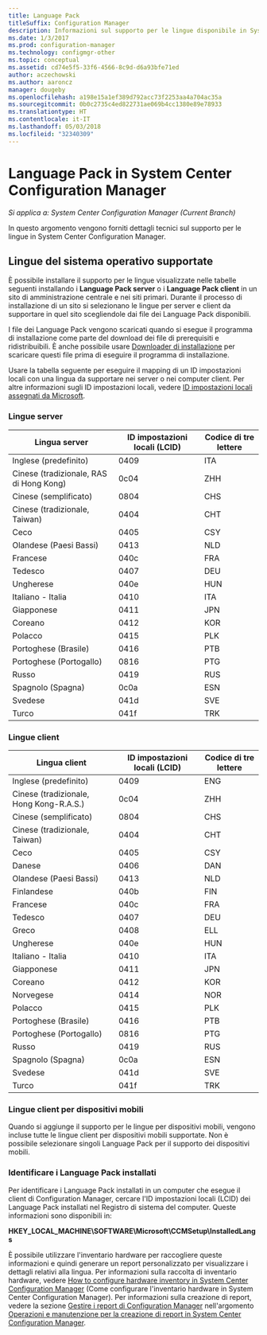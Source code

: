 ```yaml
---
title: Language Pack
titleSuffix: Configuration Manager
description: Informazioni sul supporto per le lingue disponibile in System Center Configuration Manager.
ms.date: 1/3/2017
ms.prod: configuration-manager
ms.technology: configmgr-other
ms.topic: conceptual
ms.assetid: cd74e5f5-33f6-4566-8c9d-d6a93bfe71ed
author: aczechowski
ms.author: aaroncz
manager: dougeby
ms.openlocfilehash: a198e15a1ef389d792acc73f2253aa4a704ac35a
ms.sourcegitcommit: 0b0c2735c4ed822731ae069b4cc1380e89e78933
ms.translationtype: HT
ms.contentlocale: it-IT
ms.lasthandoff: 05/03/2018
ms.locfileid: "32340309"
---
```

# <a name="language-packs-in-system-center-configuration-manager"></a>Language Pack in System Center Configuration Manager

*Si applica a: System Center Configuration Manager (Current Branch)*

In questo argomento vengono forniti dettagli tecnici sul supporto per le lingue in System Center Configuration Manager.  

## <a name="BKMK_SupLanguagePacks"></a> Lingue del sistema operativo supportate  
 È possibile installare il supporto per le lingue visualizzate nelle tabelle seguenti installando i **Language Pack server** o i **Language Pack client** in un sito di amministrazione centrale e nei siti primari. Durante il processo di installazione di un sito si selezionano le lingue per server e client da supportare in quel sito scegliendole dai file dei Language Pack disponibili.

 I file dei Language Pack vengono scaricati quando si esegue il programma di installazione come parte del download dei file di prerequisiti e ridistribuibili. È anche possibile usare [Downloader di installazione](setup-downloader.md) per scaricare questi file prima di eseguire il programma di installazione.   

 Usare la tabella seguente per eseguire il mapping di un ID impostazioni locali con una lingua da supportare nei server o nei computer client. Per altre informazioni sugli ID impostazioni locali, vedere [ID impostazioni locali assegnati da Microsoft](http://go.microsoft.com/fwlink/p/?LinkId=252609).  

### <a name="server-languages"></a>Lingue server  

|Lingua server|ID impostazioni locali (LCID)|Codice di tre lettere|  
|---------------------|------------------------|-----------------------|  
|Inglese (predefinito)|0409|ITA|  
|Cinese (tradizionale, RAS di Hong Kong)|0c04|ZHH|  
|Cinese (semplificato)|0804|CHS|  
|Cinese (tradizionale, Taiwan)|0404|CHT|  
|Ceco|0405|CSY|  
|Olandese (Paesi Bassi)|0413|NLD|  
|Francese|040c|FRA|  
|Tedesco|0407|DEU|  
|Ungherese|040e|HUN|  
|Italiano - Italia|0410|ITA|  
|Giapponese|0411|JPN|  
|Coreano|0412|KOR|  
|Polacco|0415|PLK|  
|Portoghese (Brasile)|0416|PTB|  
|Portoghese (Portogallo)|0816|PTG|  
|Russo|0419|RUS|  
|Spagnolo (Spagna)|0c0a|ESN|  
|Svedese|041d|SVE|  
|Turco|041f|TRK|  

### <a name="client-languages"></a>Lingue client  

|Lingua client|ID impostazioni locali (LCID)|Codice di tre lettere|  
|---------------------|------------------------|-----------------------|  
|Inglese (predefinito)|0409|ENG|  
|Cinese (tradizionale, Hong Kong-R.A.S.)|0c04|ZHH|  
|Cinese (semplificato)|0804|CHS|  
|Cinese (tradizionale, Taiwan)|0404|CHT|  
|Ceco|0405|CSY|  
|Danese|0406|DAN|  
|Olandese (Paesi Bassi)|0413|NLD|  
|Finlandese|040b|FIN|  
|Francese|040c|FRA|  
|Tedesco|0407|DEU|  
|Greco|0408|ELL|  
|Ungherese|040e|HUN|  
|Italiano - Italia|0410|ITA|  
|Giapponese|0411|JPN|  
|Coreano|0412|KOR|  
|Norvegese|0414|NOR|  
|Polacco|0415|PLK|  
|Portoghese (Brasile)|0416|PTB|  
|Portoghese (Portogallo)|0816|PTG|  
|Russo|0419|RUS|  
|Spagnolo (Spagna)|0c0a|ESN|  
|Svedese|041d|SVE|  
|Turco|041f|TRK|  

### <a name="mobile-device-client-languages"></a>Lingue client per dispositivi mobili  
 Quando si aggiunge il supporto per le lingue per dispositivi mobili, vengono incluse tutte le lingue client per dispositivi mobili supportate. Non è possibile selezionare singoli Language Pack per il supporto dei dispositivi mobili.  

### <a name="identify-installed-language-packs"></a>Identificare i Language Pack installati  
Per identificare i Language Pack installati in un computer che esegue il client di Configuration Manager, cercare l'ID impostazioni locali (LCID) dei Language Pack installati nel Registro di sistema del computer. Queste informazioni sono disponibili in:

 **HKEY_LOCAL_MACHINE\SOFTWARE\Microsoft\CCMSetup\InstalledLangs**  

È possibile utilizzare l'inventario hardware per raccogliere queste informazioni e quindi generare un report personalizzato per visualizzare i dettagli relativi alla lingua. Per informazioni sulla raccolta di inventario hardware, vedere [How to configure hardware inventory in System Center Configuration Manager](../../../../core/clients/manage/inventory/configure-hardware-inventory.md) (Come configurare l'inventario hardware in System Center Configuration Manager). Per informazioni sulla creazione di report, vedere la sezione [Gestire i report di Configuration Manager](../../../../core/servers/manage/operations-and-maintenance-for-reporting.md#BKMK_ManageReports) nell'argomento [Operazioni e manutenzione per la creazione di report in System Center Configuration Manager](../../../../core/servers/manage/operations-and-maintenance-for-reporting.md).  
